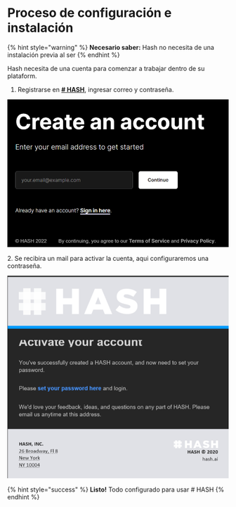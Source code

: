 # Proceso de configuración e instalación

{% hint style="warning" %}
**Necesario saber:** Hash no necesita de una instalación previa al ser
{% endhint %}

Hash necesita de una cuenta para comenzar a trabajar dentro de su plataform.

1. Registrarse en [**# HASH**](https://hash.ai/signin?redirect=/), ingresar correo y contraseña.

![](<../.gitbook/assets/image (1).png>)

2\. Se recibira un mail para activar la cuenta, aqui configuraremos una contraseña.

![](<../.gitbook/assets/image (3).png>)

{% hint style="success" %}
**Listo!** Todo configurado para usar # HASH
{% endhint %}
